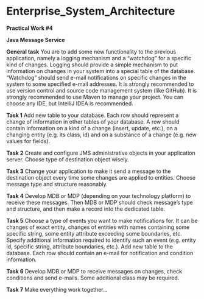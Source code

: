 # Enterprise_System_Architecture

**Practical Work #4**

**Java Message Service**

**General task**
You are to add some new functionality to the previous application, namely a logging mechanism and a “watchdog” for a specific kind of changes.
Logging should provide a simple mechanism to put information on changes in your system into a special table of the database.
“Watchdog” should send e-mail notifications on specific changes in the system to some specified e-mail addresses.
It is strongly recommended to use version control and source code management system (like GitHub).
It is strongly recommended to use Maven to manage your project.
You can choose any IDE, but IntelliJ IDEA is recommended.

**Task 1**
Add new table to your database. Each row should represent a change of information in other tables of your database. A row should contain information on a kind of a change (insert, update, etc.), on a changing entity (e.g. its class, id) and on a substance of a change (e.g. new values for fields).

**Task 2**
Create and configure JMS administrative objects in your application server. Choose type of destination object wisely.

**Task 3**
Change your application to make it send a message to the destination object every time some changes are applied to entities. Choose message type and structure reasonably.

**Task 4**
Develop MDB or MDP (depending on your technology platform) to receive these messages. Then MDB or MDP should check message’s type and structure, and then make a record into the dedicated table.

**Task 5**
Choose a type of events you want to make notifications for. It can be changes of exact entity, changes of entities with names containing some specific string, some entity attribute exceeding some boundaries, etc. Specify additional information required to identify such an event (e.g. entity id, specific string, attribute boundaries, etc.).
Add new table to the database. Each row should contain an e-mail for notification and condition information.

**Task 6**
Develop MDB or MDP to receive messages on changes, check conditions and send e-mails.
Some additional class may be required.

**Task 7**
Make everything work together…
